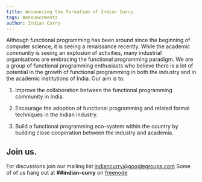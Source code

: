 ```yaml
---
title: Announcing the formation of Indian Curry.
tags: Announcements
author: Indian Curry
---
```


Although functional programming has been around since the beginning of
computer science, it is seeing a renaissance recently. While the
academic community is seeing an explosion of activities, many
industrial organisations are embracing the functional programming
paradigm. We are a group of functional programming enthusiasts who
believe there is a lot of potential in the growth of functional
programming in both the industry and in the academic institutions of
India. Our aim is to:

1. Improve the collaboration between the functional programming
   community in India.

2. Encourage the adoption of functional programming and related formal
   techniques in the Indian industry.

3. Build a functional programming eco-system within the country by
   building close cooperation between the industry and academia.

## Join us.


For discussions join our mailing list
[indiancurry@googlegroups.com](http://groups.google.com/forum/#!forum/indiancurry)
Some of of us hang out at __##indian-curry__ on [freenode](http://webchat.freenode.net/)
